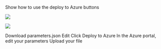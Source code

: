 Show how to use the deploy to Azure buttons

<a href="http://armviz.io/#/?load=https%3A%2F%2Fraw.githubusercontent.com%2FAdamPaternostro%2FAzure-ARM-and-Terraform-Samples%2Fmaster%2FARM-ObjectParameter%2Ftemplate.json" target="_blank"><img src="http://armviz.io/visualizebutton.png"/></a>

<a href="https://portal.azure.com/#create/Microsoft.Template/uri/https%3A%2F%2Fraw.githubusercontent.com%2FAdamPaternostro%2FAzure-ARM-and-Terraform-Samples%2Fmaster%2FARM-ObjectParameter%2Ftemplate.json" target="_blank">
    <img src="http://azuredeploy.net/deploybutton.png"/> 
</a>

Download parameters.json
Edit
Click Deploy to Azure
In the Azure portal, edit your parameters
Upload your file
